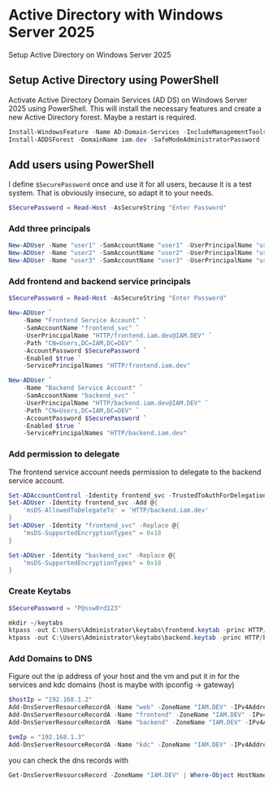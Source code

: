 # Active Directory with Windows Server 2025

Setup Active Directory on Windows Server 2025

## Setup Active Directory using PowerShell

Activate Active Directory Domain Services (AD DS) on Windows Server 2025 using 
PowerShell. This will install the necessary features and create a new 
Active Directory forest. Maybe a restart is required.

```powershell
Install-WindowsFeature -Name AD-Domain-Services -IncludeManagementTools
Install-ADDSForest -DomainName iam.dev -SafeModeAdministratorPassword (Get-Credential).Password
```

## Add users using PowerShell

I define `$SecurePassword` once and use it for all users, because it is a 
test system. That is obviously insecure, so adapt it to your needs.

```powershell
$SecurePassword = Read-Host -AsSecureString "Enter Password"
```

### Add three principals

```powershell
New-ADUser -Name "user1" -SamAccountName "user1" -UserPrincipalName "user1@IAM.DEV" -Path "CN=Users,DC=IAM,DC=DEV" -AccountPassword $SecurePassword -Enabled $true -PasswordNeverExpires $true -ChangePasswordAtLogon $false
New-ADUser -Name "user2" -SamAccountName "user2" -UserPrincipalName "user2@IAM.DEV" -Path "CN=Users,DC=IAM,DC=DEV" -AccountPassword $SecurePassword -Enabled $true -PasswordNeverExpires $true -ChangePasswordAtLogon $false
New-ADUser -Name "user3" -SamAccountName "user3" -UserPrincipalName "user3@IAM.DEV" -Path "CN=Users,DC=IAM,DC=DEV" -AccountPassword $SecurePassword -Enabled $true -PasswordNeverExpires $true -ChangePasswordAtLogon $false
```

### Add frontend and backend service principals

```powershell
$SecurePassword = Read-Host -AsSecureString "Enter Password"

New-ADUser `
    -Name "Frontend Service Account" `
    -SamAccountName "frontend_svc" `
    -UserPrincipalName "HTTP/frontend.iam.dev@IAM.DEV" `
    -Path "CN=Users,DC=IAM,DC=DEV" `
    -AccountPassword $SecurePassword `
    -Enabled $true `
    -ServicePrincipalNames "HTTP/frontend.iam.dev"

New-ADUser `
    -Name "Backend Service Account" `
    -SamAccountName "backend_svc" `
    -UserPrincipalName "HTTP/backend.iam.dev@IAM.DEV" `
    -Path "CN=Users,DC=IAM,DC=DEV" `
    -AccountPassword $SecurePassword `
    -Enabled $true `
    -ServicePrincipalNames "HTTP/backend.iam.dev"
```

### Add permission to delegate

The frontend service account needs permission to delegate to the backend service account.

```powershell
Set-ADAccountControl -Identity frontend_svc -TrustedToAuthForDelegation $true
Set-ADUser -Identity frontend_svc -Add @{
    'msDS-AllowedToDelegateTo' = 'HTTP/backend.iam.dev'
}
Set-ADUser -Identity "frontend_svc" -Replace @{
    "msDS-SupportedEncryptionTypes" = 0x18
}

Set-ADUser -Identity "backend_svc" -Replace @{
    "msDS-SupportedEncryptionTypes" = 0x18
}
```

### Create Keytabs

```powershell
$SecurePassword = "P@ssw0rd123"

mkdir ~/keytabs
ktpass -out C:\Users\Administrator\keytabs\frontend.keytab -princ HTTP/frontend.iam.dev@IAM.DEV -mapuser frontend_svc@IAM.DEV -pass $SecurePassword -ptype KRB5_NT_PRINCIPAL -crypto AES256-SHA1
ktpass -out C:\Users\Administrator\keytabs\backend.keytab -princ HTTP/backend.iam.dev@IAM.DEV -mapuser backend_svc@IAM.DEV -pass $SecurePassword -ptype KRB5_NT_PRINCIPAL -crypto AES256-SHA1
```

### Add Domains to DNS

Figure out the ip address of your host and the vm and put it in for the 
services and kdc domains (host is maybe with ipconfig → gateway)

```powershell
$hostIp = "192.168.1.2"
Add-DnsServerResourceRecordA -Name "web" -ZoneName "IAM.DEV" -IPv4Address $hostIp
Add-DnsServerResourceRecordA -Name "frontend" -ZoneName "IAM.DEV" -IPv4Address $hostIp
Add-DnsServerResourceRecordA -Name "backend" -ZoneName "IAM.DEV" -IPv4Address $hostIp

$vmIp = "192.168.1.3"
Add-DnsServerResourceRecordA -Name "kdc" -ZoneName "IAM.DEV" -IPv4Address $vmIp
```

you can check the dns records with

```powershell
Get-DnsServerResourceRecord -ZoneName "IAM.DEV" | Where-Object HostName -in "web", "frontend", "backend", "kdc"
```

